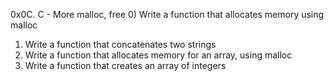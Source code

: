 0x0C. C - More malloc, free
0) Write a function that allocates memory using malloc
1) Write a function that concatenates two strings
2) Write a function that allocates memory for an array, using malloc
3) Write a function that creates an array of integers
